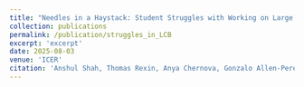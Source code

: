 ```yaml
---
title: "Needles in a Haystack: Student Struggles with Working on Large Code Bases"
collection: publications
permalink: /publication/struggles_in_LCB
excerpt: 'excerpt'
date: 2025-08-03
venue: 'ICER'
citation: 'Anshul Shah, Thomas Rexin, Anya Chernova, Gonzalo Allen-Perez, William G. Griswold, and Adalbert Gerald Soosai Raj. 2025. <u>Needles in a Haystack: Student Struggles with Working on Large Code Bases.</u> In ACM Conference on International Computing Education Research V.1 (ICER 2025 Vol. 1), August 3–6, 2025, Charlottesville, VA, USA. ACM, New York, NY, USA, 14 pages. <a href="https://doi.org/10.1145/3702652.3744218"> https://doi.org/10.1145/3702652.3744218</a>'
---
```

